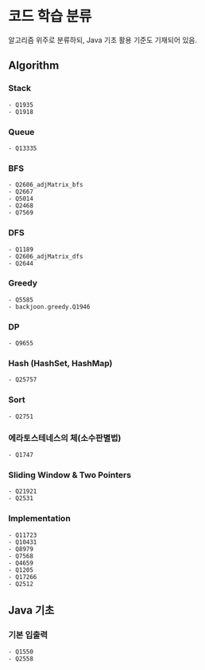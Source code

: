 # 코드 학습 분류
알고리즘 위주로 분류하되, Java 기초 활용 기준도 기재되어 있음.

## Algorithm

### Stack
    - Q1935
    - Q1918
### Queue
    - Q13335
### BFS
    - Q2606_adjMatrix_bfs
    - Q2667
    - Q5014
    - Q2468
    - Q7569
### DFS
    - Q1189
    - Q2606_adjMatrix_dfs
    - Q2644
### Greedy
    - Q5585
    - backjoon.greedy.Q1946
### DP
    - Q9655
### Hash (HashSet, HashMap)
    - Q25757
### Sort
    - Q2751
### 에라토스테네스의 체(소수판별법)
    - Q1747
### Sliding Window & Two Pointers
    - Q21921
    - Q2531
### Implementation
    - Q11723
    - Q10431
    - Q8979
    - Q7568
    - Q4659
    - Q1205
    - Q17266
    - Q2512
## Java 기초
### 기본 입출력
    - Q1550
    - Q2558